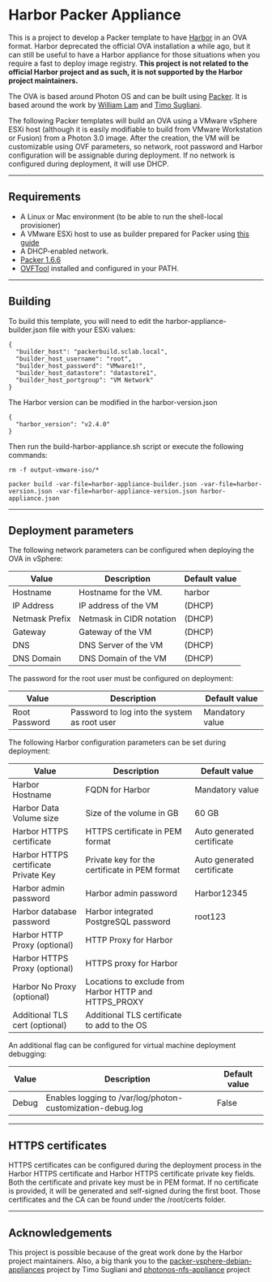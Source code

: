 # Harbor Packer Appliance


This is a project to develop a Packer template to have [Harbor](https://github.com/goharbor/harbor) in an OVA format. Harbor deprecated the official OVA installation a while  ago, but it can still be useful to have a Harbor appliance for those situations when you require a fast to deploy image registry. **This project is not related to the official Harbor project and as such, it is not supported by the Harbor project maintainers.**

The OVA is based around Photon OS and can be built using [Packer](https://www.packer.io). It is based around the work by [William Lam](https://github.com/lamw/photonos-nfs-appliance) and [Timo Sugliani](https://github.com/tsugliani/packer-vsphere-debian-appliances). 

The following Packer templates will build an OVA using a VMware vSphere ESXi host (although it is easily modifiable to build from VMware Workstation or Fusion) from a Photon 3.0 image. After the creation, the VM will be customizable using OVF parameters, so network, root password and Harbor configuration will be assignable during deployment. If no network is configured during deployment, it will use DHCP.


---

## Requirements

- A Linux or Mac environment (to be able to run the shell-local provisioner)
- A VMware ESXi host to use as builder prepared for Packer using [this guide](https://nickcharlton.net/posts/using-packer-esxi-6.html)
- A DHCP-enabled network.
- [Packer 1.6.6](https://www.packer.io/downloads)
- [OVFTool](https://www.vmware.com/support/developer/ovf/) installed and configured in your PATH.


---

## Building

To build this template, you will need to edit the harbor-appliance-builder.json file with your ESXi values:


```
{
  "builder_host": "packerbuild.sclab.local",
  "builder_host_username": "root",
  "builder_host_password": "VMware1!",
  "builder_host_datastore": "datastore1",
  "builder_host_portgroup": "VM Network"
}
```

The Harbor version can be modified in the harbor-version.json

```
{
  "harbor_version": "v2.4.0"
}
```

Then run the build-harbor-appliance.sh script or execute the following commands:

```
rm -f output-vmware-iso/*

packer build -var-file=harbor-appliance-builder.json -var-file=harbor-version.json -var-file=harbor-appliance-version.json harbor-appliance.json
```

---


## Deployment parameters

The following network parameters can be configured when deploying the OVA in vSphere:


| Value          | Description              | Default value |
|----------------|--------------------------|---------------|
| Hostname       | Hostname for the VM.     | harbor        |
| IP Address     | IP address of the VM     | (DHCP)        |
| Netmask Prefix | Netmask in CIDR notation | (DHCP)        |
| Gateway        | Gateway of the VM        | (DHCP)        |
| DNS            | DNS Server of the VM     | (DHCP)        |
| DNS Domain     | DNS Domain of the VM     | (DHCP)        |


The password for the root user must be configured on deployment:


| Value         | Description                                  | Default value   |
|---------------|----------------------------------------------|-----------------|
| Root Password | Password to log into the system as root user | Mandatory value |


The following Harbor configuration parameters can be set during deployment:


| Value                                | Description                                           | Default value              |
|--------------------------------------|-------------------------------------------------------|----------------------------|
| Harbor Hostname                      | FQDN for Harbor                                       | Mandatory value            |
| Harbor Data Volume size              | Size of the volume in GB                              | 60 GB                      |
| Harbor HTTPS certificate             | HTTPS certificate in PEM format                       | Auto generated certificate |
| Harbor HTTPS certificate Private Key | Private key for the certificate in PEM format         | Auto generated certificate |
| Harbor admin password                | Harbor admin password                                 | Harbor12345                |
| Harbor database password             | Harbor integrated PostgreSQL password                 | root123                    |
| Harbor HTTP Proxy (optional)         | HTTP Proxy for Harbor                                 |                            |
| Harbor HTTPS Proxy (optional)        | HTTPS proxy for Harbor                                |                            |
| Harbor No Proxy (optional)           | Locations to exclude from Harbor HTTP and HTTPS_PROXY |                            |
| Additional TLS cert (optional)       | Additional TLS certificate to add to the OS           |                            |


An additional flag can be configured for virtual machine deployment debugging:


| Value | Description                                                | Default value |
|-------|------------------------------------------------------------|---------------|
| Debug | Enables logging to /var/log/photon-customization-debug.log | False         |


---

## HTTPS certificates

HTTPS certificates can be configured during the deployment process in the Harbor HTTPS certificate and Harbor HTTPS certificate private key fields. Both the certificate and private key must be in PEM format. If no certificate is provided, it will be generated and self-signed during the first boot. Those certificates and the CA can be found under the /root/certs folder.

---

## Acknowledgements


This project is possible because of the great work done by the Harbor project maintainers. Also, a big thank you to the  [packer-vsphere-debian-appliances](https://github.com/tsugliani/packer-vsphere-debian-appliances) project by Timo Sugliani and [photonos-nfs-appliance](https://github.com/lamw/photonos-nfs-appliance) project
